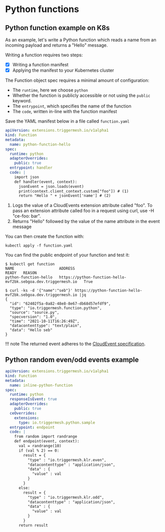 # Python functions

## Python function example on K8s

As an example, let's write a Python function which reads a name from an incoming payload and returns a "Hello" message.

Writing a function requires two steps:

- [x] Writing a function manifest
- [x] Applying the manifest to your Kubernetes cluster

The Function object spec requires a minimal amount of configuration:

* The `runtime`, here we choose `python`
* Whether the function is publicly accessible or not using the `public` keyword.
* The `entrypoint`, which specifies the name of the function
* The `code`, written in-line with the function manifest

Save the YAML manifest below in a file called `function.yaml`

```yaml
apiVersion: extensions.triggermesh.io/v1alpha1
kind: Function
metadata:
  name: python-function-hello
spec:
  runtime: python
  adapterOverrides:
    public: true
  entrypoint: handler
  code: |
    import json
    def handler(event, context):
      jsonEvent = json.loads(event)
      print(context.client_context.custom["foo"]) # (1)
      return "Hello " + jsonEvent['name'] # (2)
```

1.  Logs the value of a CloudEvents extension attribute called "foo". To pass an extension attribute called foo in a request using curl, use -H "ce-foo: bar".
2.  Returns "Hello" followed by the value of the name attribute in the event message 

You can then create the function with:

```console
kubectl apply -f function.yaml
```

You can find the public endpoint of your function and test it:

```console
$ kubectl get function
NAME                    ADDRESS                                                          READY   REASON
python-function-hello   https://python-function-hello-mvf2bk.sebgoa.dev.triggermesh.io   True

$ curl -ks -d '{"name":"seb"}' https://python-function-hello-mvf2bk.sebgoa.dev.triggermesh.io |jq
{
  "id": "62402f5a-0a82-48e8-8e67-db68d57efdf9",
  "type": "io.triggermesh.function.python",
  "source": "source.py",
  "specversion": "1.0",
  "time": "2021-10-11T16:26:49Z",
  "datacontenttype": "text/plain",
  "data": "Hello seb"
}
```

!!! note
    The returned event adheres to the [CloudEvent specification](https://cloudevents.io/).

## Python random even/odd events example

```YAML
apiVersion: extensions.triggermesh.io/v1alpha1
kind: Function
metadata:
  name: inline-python-function
spec:
  runtime: python
  responseIsEvent: true
  adapterOverrides:
    public: true
  ceOverrides:
    extensions:
      type: io.triggermesh.python.sample
  entrypoint: endpoint
  code: |
    from random import randrange
    def endpoint(event, context):
      val = randrange(10)
      if (val % 2) == 0:
        result = {
          "type" : "io.triggermesh.klr.even",
          "datacontenttype" : "application/json",
          "data" : {
            "value" : val
          }
        }
      else:
        result = {
          "type" : "io.triggermesh.klr.odd",
          "datacontenttype" : "application/json",
          "data" : {
            "value" : val
          }
        }
      return result
```

